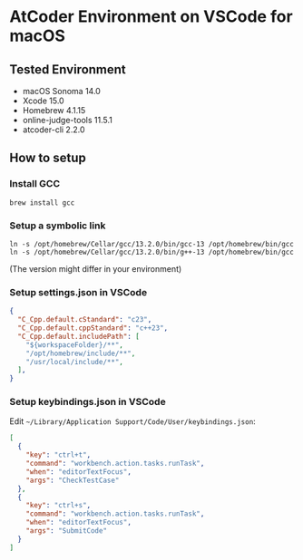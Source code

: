 # AtCoder Environment on VSCode for macOS

## Tested Environment

- macOS Sonoma 14.0
- Xcode 15.0
- Homebrew 4.1.15
- online-judge-tools 11.5.1
- atcoder-cli 2.2.0

## How to setup

### Install GCC

```
brew install gcc
```
### Setup a symbolic link

```
ln -s /opt/homebrew/Cellar/gcc/13.2.0/bin/gcc-13 /opt/homebrew/bin/gcc
ln -s /opt/homebrew/Cellar/gcc/13.2.0/bin/g++-13 /opt/homebrew/bin/gcc
```

(The version might differ in your environment)

### Setup settings.json in VSCode

```json:settings.json
{
  "C_Cpp.default.cStandard": "c23",
  "C_Cpp.default.cppStandard": "c++23",
  "C_Cpp.default.includePath": [
    "${workspaceFolder}/**",
    "/opt/homebrew/include/**",
    "/usr/local/include/**",
  ],
}
```

### Setup keybindings.json in VSCode
Edit `~/Library/Application Support/Code/User/keybindings.json`:
```json:keybindings.json
[
  {
    "key": "ctrl+t",
    "command": "workbench.action.tasks.runTask",
    "when": "editorTextFocus",
    "args": "CheckTestCase"
  },
  {
    "key": "ctrl+s",
    "command": "workbench.action.tasks.runTask",
    "when": "editorTextFocus",
    "args": "SubmitCode"
  }
]
```
